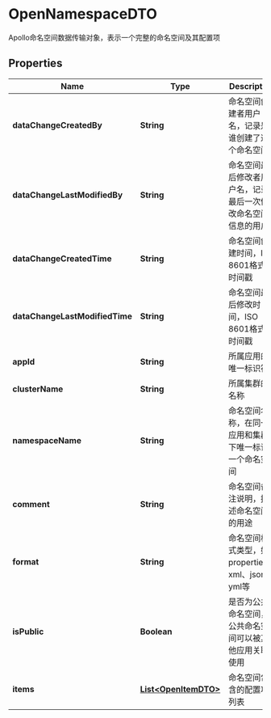 

# OpenNamespaceDTO

Apollo命名空间数据传输对象，表示一个完整的命名空间及其配置项

## Properties

| Name | Type | Description | Notes |
|------------ | ------------- | ------------- | -------------|
|**dataChangeCreatedBy** | **String** | 命名空间创建者用户名，记录是谁创建了这个命名空间 |  [optional] |
|**dataChangeLastModifiedBy** | **String** | 命名空间最后修改者用户名，记录最后一次修改命名空间信息的用户 |  [optional] |
|**dataChangeCreatedTime** | **String** | 命名空间创建时间，ISO 8601格式的时间戳 |  [optional] |
|**dataChangeLastModifiedTime** | **String** | 命名空间最后修改时间，ISO 8601格式的时间戳 |  [optional] |
|**appId** | **String** | 所属应用的唯一标识符 |  [optional] |
|**clusterName** | **String** | 所属集群的名称 |  [optional] |
|**namespaceName** | **String** | 命名空间名称，在同一应用和集群下唯一标识一个命名空间 |  [optional] |
|**comment** | **String** | 命名空间备注说明，描述命名空间的用途 |  [optional] |
|**format** | **String** | 命名空间格式类型，如properties、xml、json、yml等 |  [optional] |
|**isPublic** | **Boolean** | 是否为公共命名空间，公共命名空间可以被其他应用关联使用 |  [optional] |
|**items** | [**List&lt;OpenItemDTO&gt;**](OpenItemDTO.md) | 命名空间包含的配置项列表 |  [optional] |



